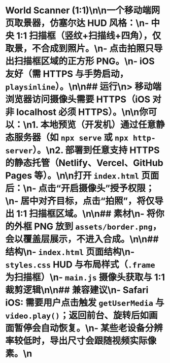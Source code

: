 # World Scanner (1:1)\n\n一个移动端网页取景器，仿塞尔达 HUD 风格：\n- 中央 1:1 扫描框（竖纹+扫描线+四角），仅取景，不合成到照片。\n- 点击拍照只导出扫描框区域的正方形 PNG。\n- iOS 友好（需 HTTPS 与手势启动，`playsinline`）。\n\n## 运行\n> 移动端浏览器访问摄像头需要 HTTPS（iOS 对非 localhost 必须 HTTPS）。\n\n你可以：\n1. 本地预览（开发机）通过任意静态服务器（如 `npx serve` 或 `npx http-server`）。\n2. 部署到任意支持 HTTPS 的静态托管（Netlify、Vercel、GitHub Pages 等）。\n\n打开 `index.html` 页面后：\n- 点击“开启摄像头”授予权限；\n- 居中对齐目标，点击“拍照”，将仅导出 1:1 扫描框区域。\n\n## 素材\n- 将你的外框 PNG 放到 `assets/border.png`，会以覆盖层展示，不进入合成。\n\n## 结构\n- `index.html` 页面结构\n- `styles.css` HUD 与布局样式（`.frame` 为扫描框）\n- `main.js` 摄像头获取与 1:1 裁剪逻辑\n\n## 兼容建议\n- Safari iOS: 需要用户点击触发 `getUserMedia` 与 `video.play()`；返回前台、旋转后如画面暂停会自动恢复。\n- 某些老设备分辨率较低时，导出尺寸会跟随视频实际像素。\n
